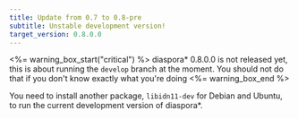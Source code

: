 ```yaml
---
title: Update from 0.7 to 0.8-pre
subtitle: Unstable development version!
target_version: 0.8.0.0
---
```


<%= warning_box_start("critical") %>
diaspora\* 0.8.0.0 is not released yet, this is about running the `develop` branch at the moment. You should not do that if you don't know exactly what you're doing
<%= warning_box_end %>

You need to install another package, `libidn11-dev` for Debian and Ubuntu, to run the current development version of diaspora*.
